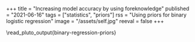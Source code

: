 +++
title = "Increasing model accuracy by using foreknowledge"
published = "2021-06-16"
tags = ["statistics", "priors"]
rss = "Using priors for binary logistic regression"
image = "/assets/self.jpg"
reeval = false
+++

\read_pluto_output{binary-regression-priors}
